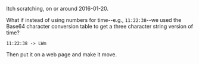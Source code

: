 Itch scratching, on or around 2016-01-20.

What if instead of using numbers for time--e.g., `11:22:38`--we used the Base64
character conversion table to get a three character string version of time?

    11:22:38 -> LWm

Then put it on a web page and make it move.
